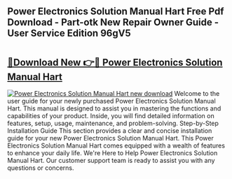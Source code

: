 ## Power Electronics Solution Manual Hart Free Pdf Download - Part-otk New Repair Owner Guide - User Service Edition 96gV5

# <h2><a href="http://bc63462.oget.top/?id=Power+Electronics+Solution+Manual+Hart">🔗Download New 👉🔴 Power Electronics Solution Manual Hart</a></h2>

[![Power Electronics Solution Manual Hart new download](https://i.imgur.com/5g1atiW.png)](http://bc63462.oget.top/?id=Power+Electronics+Solution+Manual+Hart)
Welcome to the user guide for your newly purchased Power Electronics Solution Manual Hart. This manual is designed to assist you in mastering the functions and capabilities of your product. Inside, you will find detailed information on features, setup, usage, maintenance, and problem-solving. Step-by-Step Installation Guide This section provides a clear and concise installation guide for your new Power Electronics Solution Manual Hart. This Power Electronics Solution Manual Hart comes equipped with a wealth of features to enhance your daily life. We're Here to Help Power Electronics Solution Manual Hart. Our customer support team is ready to assist you with any questions or concerns.
